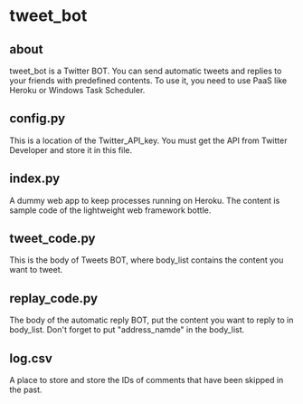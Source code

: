 # tweet_bot
## about
tweet_bot is a Twitter BOT. You can send automatic tweets and replies to your friends with predefined contents.
To use it, you need to use PaaS like Heroku or Windows Task Scheduler.

## config.py
This is a location of the Twitter_API_key.
You must get the API from Twitter Developer and store it in this file.

## index.py
A dummy web app to keep processes running on Heroku. The content is sample code of the lightweight web framework bottle.

## tweet_code.py
This is the body of Tweets BOT, where body_list contains the content you want to tweet.

## replay_code.py
The body of the automatic reply BOT, put the content you want to reply to in body_list. Don't forget to put "address_namde" in the body_list.

## log.csv
A place to store and store the IDs of comments that have been skipped in the past.

